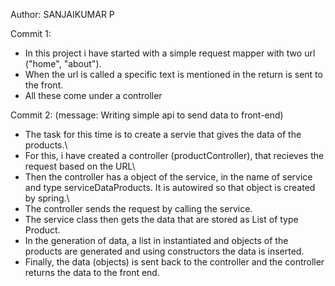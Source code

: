 Author: SANJAIKUMAR P

Commit 1:
- In this project i have started with a simple request mapper with two url ("home", "about").
- When the url is called a specific text is mentioned in the return is sent to the front.
- All these come under a controller 

Commit 2: (message: Writing simple api to send data to front-end)
- The task for this time is to create a servie that gives the data of the products.\
- For this, i have created a controller (productController), that recieves the request based on the URL\
- Then the controller has a object of the service, in the name of service and type serviceDataProducts. It is autowired so that object is created by spring.\
- The controller sends the request by calling the service. 
- The service class then gets the data that are stored as List of type Product.
- In the generation of data, a list in instantiated and objects of the products are generated and using constructors the data is inserted.
- Finally, the data (objects) is sent back to the controller and the controller returns the data to the front end. 